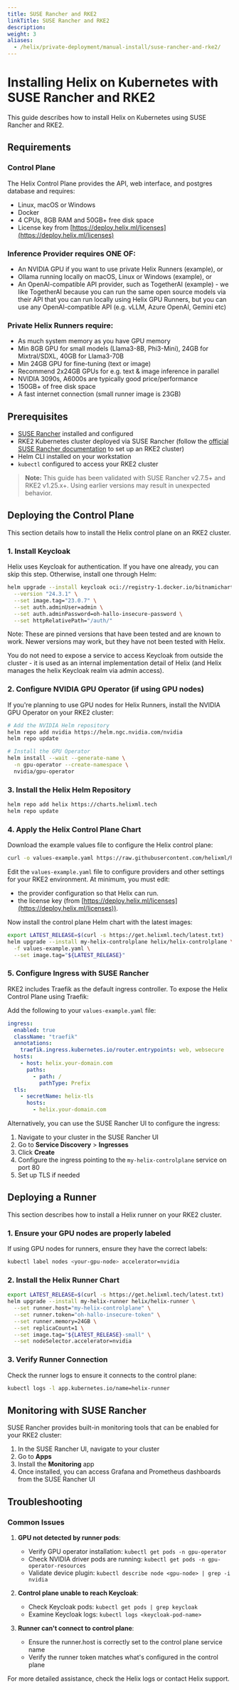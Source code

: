 ```yaml
---
title: SUSE Rancher and RKE2
linkTitle: SUSE Rancher and RKE2
description:
weight: 3
aliases:
  - /helix/private-deployment/manual-install/suse-rancher-and-rke2/
---
```


# Installing Helix on Kubernetes with SUSE Rancher and RKE2

This guide describes how to install Helix on Kubernetes using SUSE Rancher and RKE2.

## Requirements

### Control Plane 
The Helix Control Plane provides the API, web interface, and postgres database and requires:

- Linux, macOS or Windows
- Docker
- 4 CPUs, 8GB RAM and 50GB+ free disk space
- License key from [https://deploy.helix.ml/licenses](https://deploy.helix.ml/licenses)

### Inference Provider requires ONE OF:

- An NVIDIA GPU if you want to use private Helix Runners (example), or
- Ollama running locally on macOS, Linux or Windows (example), or
- An OpenAI-compatible API provider, such as TogetherAI (example) - we like TogetherAI because you can run the same open source models via their API that you can run locally using Helix GPU Runners, but you can use any OpenAI-compatible API (e.g. vLLM, Azure OpenAI, Gemini etc)

### Private Helix Runners require:

- As much system memory as you have GPU memory
- Min 8GB GPU for small models (Llama3-8B, Phi3-Mini), 24GB for Mixtral/SDXL, 40GB for Llama3-70B
- Min 24GB GPU for fine-tuning (text or image)
- Recommend 2x24GB GPUs for e.g. text & image inference in parallel
- NVIDIA 3090s, A6000s are typically good price/performance
- 150GB+ of free disk space
- A fast internet connection (small runner image is 23GB)

## Prerequisites

- [SUSE Rancher](https://ranchermanager.docs.rancher.com/pages-for-subheaders/install-upgrade-on-a-kubernetes-cluster) installed and configured
- RKE2 Kubernetes cluster deployed via SUSE Rancher (follow the [official SUSE Rancher documentation](https://ranchermanager.docs.rancher.com/how-to-guides/new-user-guides/kubernetes-clusters-in-rancher-setup/launch-kubernetes-with-rancher/rke2-for-rancher) to set up an RKE2 cluster)
- Helm CLI installed on your workstation
- `kubectl` configured to access your RKE2 cluster

> **Note:** This guide has been validated with SUSE Rancher v2.7.5+ and RKE2 v1.25.x+. Using earlier versions may result in unexpected behavior.

## Deploying the Control Plane

This section details how to install the Helix control plane on an RKE2 cluster.

### 1. Install Keycloak

Helix uses Keycloak for authentication. If you have one already, you can skip this step. Otherwise, install one through Helm:

```bash
helm upgrade --install keycloak oci://registry-1.docker.io/bitnamicharts/keycloak \
  --version "24.3.1" \
  --set image.tag="23.0.7" \
  --set auth.adminUser=admin \
  --set auth.adminPassword=oh-hallo-insecure-password \
  --set httpRelativePath="/auth/"
```

Note: These are pinned versions that have been tested and are known to work. Newer versions may work, but they have not been tested with Helix.

You do not need to expose a service to access Keycloak from outside the cluster - it is used as an internal implementation detail of Helix (and Helix manages the helix Keycloak realm via admin access).

### 2. Configure NVIDIA GPU Operator (if using GPU nodes)

If you're planning to use GPU nodes for Helix Runners, install the NVIDIA GPU Operator on your RKE2 cluster:

```bash
# Add the NVIDIA Helm repository
helm repo add nvidia https://helm.ngc.nvidia.com/nvidia
helm repo update

# Install the GPU Operator
helm install --wait --generate-name \
  -n gpu-operator --create-namespace \
  nvidia/gpu-operator
```

### 3. Install the Helix Helm Repository

```bash
helm repo add helix https://charts.helixml.tech
helm repo update
```

### 4. Apply the Helix Control Plane Chart

Download the example values file to configure the Helix control plane:

```bash
curl -o values-example.yaml https://raw.githubusercontent.com/helixml/helix/main/charts/helix-controlplane/values-example.yaml
```

Edit the `values-example.yaml` file to configure providers and other settings for your RKE2 environment. At minimum, you must edit:
- the provider configuration so that Helix can run.
- the license key (from [https://deploy.helix.ml/licenses](https://deploy.helix.ml/licenses)).

Now install the control plane Helm chart with the latest images:

```bash
export LATEST_RELEASE=$(curl -s https://get.helixml.tech/latest.txt)
helm upgrade --install my-helix-controlplane helix/helix-controlplane \
  -f values-example.yaml \
  --set image.tag="${LATEST_RELEASE}"
```

### 5. Configure Ingress with SUSE Rancher

RKE2 includes Traefik as the default ingress controller. To expose the Helix Control Plane using Traefik:

Add the following to your `values-example.yaml` file:

```yaml
ingress:
  enabled: true
  className: "traefik"
  annotations:
    traefik.ingress.kubernetes.io/router.entrypoints: web, websecure
  hosts:
    - host: helix.your-domain.com
      paths:
        - path: /
          pathType: Prefix
  tls:
    - secretName: helix-tls
      hosts:
        - helix.your-domain.com
```

Alternatively, you can use the SUSE Rancher UI to configure the ingress:

1. Navigate to your cluster in the SUSE Rancher UI
2. Go to **Service Discovery** > **Ingresses**
3. Click **Create**
4. Configure the ingress pointing to the `my-helix-controlplane` service on port 80
5. Set up TLS if needed

## Deploying a Runner

This section describes how to install a Helix runner on your RKE2 cluster.

### 1. Ensure your GPU nodes are properly labeled

If using GPU nodes for runners, ensure they have the correct labels:

```bash
kubectl label nodes <your-gpu-node> accelerator=nvidia
```

### 2. Install the Helix Runner Chart

```bash
export LATEST_RELEASE=$(curl -s https://get.helixml.tech/latest.txt)
helm upgrade --install my-helix-runner helix/helix-runner \
  --set runner.host="my-helix-controlplane" \
  --set runner.token="oh-hallo-insecure-token" \
  --set runner.memory=24GB \
  --set replicaCount=1 \
  --set image.tag="${LATEST_RELEASE}-small" \
  --set nodeSelector.accelerator=nvidia
```

### 3. Verify Runner Connection

Check the runner logs to ensure it connects to the control plane:

```bash
kubectl logs -l app.kubernetes.io/name=helix-runner
```

## Monitoring with SUSE Rancher

SUSE Rancher provides built-in monitoring tools that can be enabled for your RKE2 cluster:

1. In the SUSE Rancher UI, navigate to your cluster
2. Go to **Apps**
3. Install the **Monitoring** app
4. Once installed, you can access Grafana and Prometheus dashboards from the SUSE Rancher UI

## Troubleshooting

### Common Issues

1. **GPU not detected by runner pods**:
   - Verify GPU operator installation: `kubectl get pods -n gpu-operator`
   - Check NVIDIA driver pods are running: `kubectl get pods -n gpu-operator-resources`
   - Validate device plugin: `kubectl describe node <gpu-node> | grep -i nvidia`

2. **Control plane unable to reach Keycloak**:
   - Check Keycloak pods: `kubectl get pods | grep keycloak`
   - Examine Keycloak logs: `kubectl logs <keycloak-pod-name>`

3. **Runner can't connect to control plane**:
   - Ensure the runner.host is correctly set to the control plane service name
   - Verify the runner token matches what's configured in the control plane

For more detailed assistance, check the Helix logs or contact Helix support.
